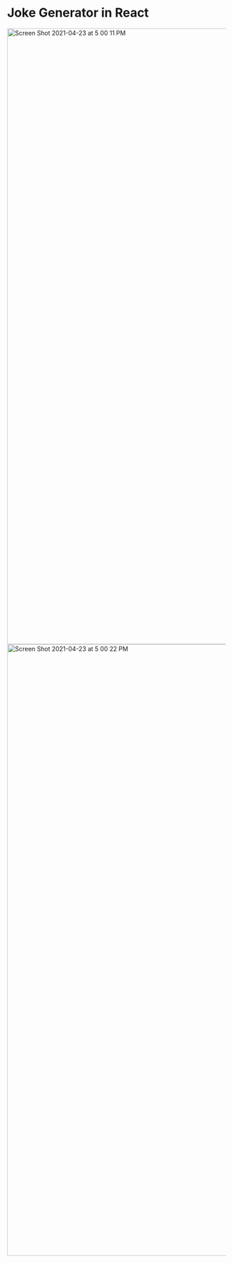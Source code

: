 # Joke Generator in React

<img width="1416" alt="Screen Shot 2021-04-23 at 5 00 11 PM" src="https://user-images.githubusercontent.com/68397076/115933972-a6a5ef00-a455-11eb-8f49-e4906a87526e.png">

<img width="1406" alt="Screen Shot 2021-04-23 at 5 00 22 PM" src="https://user-images.githubusercontent.com/68397076/115934002-b0c7ed80-a455-11eb-86a1-9c14db38458b.png">

